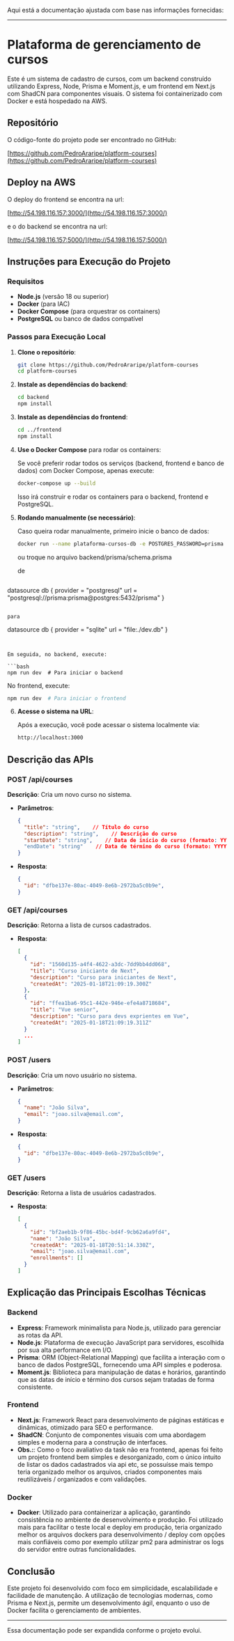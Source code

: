 Aqui está a documentação ajustada com base nas informações fornecidas:

---

# Plataforma de gerenciamento de cursos

Este é um sistema de cadastro de cursos, com um backend construído utilizando Express, Node, Prisma e Moment.js, e um frontend em Next.js com ShadCN para componentes visuais. O sistema foi containerizado com Docker e está hospedado na AWS.

## Repositório

O código-fonte do projeto pode ser encontrado no GitHub:

[https://github.com/PedroAraripe/platform-courses](https://github.com/PedroAraripe/platform-courses)

## Deploy na AWS

O deploy do frontend se encontra na url:

[http://54.198.116.157:3000/](http://54.198.116.157:3000/)

e o do backend se encontra na url:

[http://54.198.116.157:5000/](http://54.198.116.157:5000/)

## Instruções para Execução do Projeto

### Requisitos

- **Node.js** (versão 18 ou superior)
- **Docker** (para IAC)
- **Docker Compose** (para orquestrar os containers)
- **PostgreSQL** ou banco de dados compatível

### Passos para Execução Local

1. **Clone o repositório**:

   ```bash
   git clone https://github.com/PedroAraripe/platform-courses
   cd platform-courses
   ```

2. **Instale as dependências do backend**:

   ```bash
   cd backend
   npm install
   ```

3. **Instale as dependências do frontend**:

   ```bash
   cd ../frontend
   npm install
   ```

4. **Use o Docker Compose** para rodar os containers:

   Se você preferir rodar todos os serviços (backend, frontend e banco de dados) com Docker Compose, apenas execute:

   ```bash
   docker-compose up --build
   ```

   Isso irá construir e rodar os containers para o backend, frontend e PostgreSQL.

5. **Rodando manualmente (se necessário)**:

   Caso queira rodar manualmente, primeiro inicie o banco de dados:

   ```bash
   docker run --name plataforma-cursos-db -e POSTGRES_PASSWORD=prisma -d prisma
   ```

   ou troque no arquivo backend/prisma/schema.prisma

   de 

   ```
  datasource db {
    provider = "postgresql"
    url      = "postgresql://prisma:prisma@postgres:5432/prisma"
  }
   ```

   para
  ```
  datasource db {
    provider = "sqlite"
    url      = "file:./dev.db"
  }
   ```


   Em seguida, no backend, execute:

   ```bash
   npm run dev  # Para iniciar o backend
   ```

   No frontend, execute:

   ```bash
   npm run dev  # Para iniciar o frontend
   ```

6. **Acesse o sistema na URL**:

   Após a execução, você pode acessar o sistema localmente via:

   ```bash
   http://localhost:3000
   ```

## Descrição das APIs

### **POST /api/courses**

**Descrição**: Cria um novo curso no sistema.

- **Parâmetros**:

  ```json
  {
    "title": "string",    // Título do curso
    "description": "string",    // Descrição do curso
    "startDate": "string",    // Data de início do curso (formato: YYYY-MM-DD)
    "endDate": "string"    // Data de término do curso (formato: YYYY-MM-DD)
  }
  ```

- **Resposta**:

  ```json
  {
    "id": "dfbe137e-80ac-4049-8e6b-2972ba5c0b9e",
  }
  ```

### **GET /api/courses**

**Descrição**: Retorna a lista de cursos cadastrados.

- **Resposta**:

  ```json
  [
    {
      "id": "1560d135-a4f4-4622-a3dc-7dd9bb4dd068",
      "title": "Curso iniciante de Next",
      "description": "Curso para iniciantes de Next",
      "createdAt": "2025-01-18T21:09:19.300Z"
    },
    {
      "id": "ffea1ba6-95c1-442e-946e-efe4a8718684",
      "title": "Vue senior",
      "description": "Curso para devs exprientes em Vue",
      "createdAt": "2025-01-18T21:09:19.311Z"
    }
    ...
  ]
  ```

### **POST /users**

**Descrição**: Cria um novo usuário no sistema.

- **Parâmetros**:

  ```json
  {
    "name": "João Silva",
    "email": "joao.silva@email.com",
  }
  ```

- **Resposta**:

  ```json
  {
    "id": "dfbe137e-80ac-4049-8e6b-2972ba5c0b9e",
  }
  ```

### **GET /users**

**Descrição**: Retorna a lista de usuários cadastrados.

- **Resposta**:

  ```json
  [
    {
      "id": "bf2aeb1b-9f86-45bc-bd4f-9cb62a6a9fd4",
      "name": "João Silva",
      "createdAt": "2025-01-18T20:51:14.330Z",
      "email": "joao.silva@email.com",
      "enrollments": []
    }
  ]
  ```

## Explicação das Principais Escolhas Técnicas

### Backend

- **Express**: Framework minimalista para Node.js, utilizado para gerenciar as rotas da API.
- **Node.js**: Plataforma de execução JavaScript para servidores, escolhida por sua alta performance em I/O.
- **Prisma**: ORM (Object-Relational Mapping) que facilita a interação com o banco de dados PostgreSQL, fornecendo uma API simples e poderosa.
- **Moment.js**: Biblioteca para manipulação de datas e horários, garantindo que as datas de início e término dos cursos sejam tratadas de forma consistente.

### Frontend
- **Next.js**: Framework React para desenvolvimento de páginas estáticas e dinâmicas, otimizado para SEO e performance.
- **ShadCN**: Conjunto de componentes visuais com uma abordagem simples e moderna para a construção de interfaces.
- **Obs.:**: Como o foco avaliativo da task não era frontend, apenas foi feito um projeto frontend bem simples e desorganizado, com o único intuito de listar os dados cadastrados via api etc, se possuísse mais tempo teria organizado melhor os arquivos, criados componentes mais reutilizáveis / organizados e com validações. 

### Docker

- **Docker**: Utilizado para containerizar a aplicação, garantindo consistência no ambiente de desenvolvimento e produção. Foi utilizado mais para facilitar o teste local e deploy em produção, teria organizado melhor os arquivos dockers para desenvolvimento / deploy com opções mais confiáveis como por exemplo utilizar pm2 para administrar os logs do servidor entre outras funcionalidades.

## Conclusão

Este projeto foi desenvolvido com foco em simplicidade, escalabilidade e facilidade de manutenção. A utilização de tecnologias modernas, como Prisma e Next.js, permite um desenvolvimento ágil, enquanto o uso de Docker facilita o gerenciamento de ambientes.

---

Essa documentação pode ser expandida conforme o projeto evolui.
